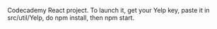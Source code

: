 Codecademy React project. 
To launch it, get your Yelp key, paste it in src/util/Yelp, do npm install, then npm start.